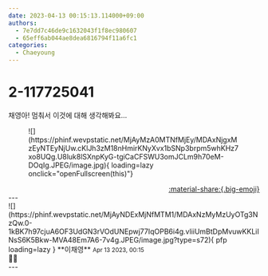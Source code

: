 ```yaml
---
date: 2023-04-13 00:15:13.114000+09:00
authors:
  - 7e7dd7c46de9c1632043f1f8ec980607
  - 65eff6ab044ae8dea6816794f11a6fc1
categories:
  - Chaeyoung
---
```


# 2-117725041

<div class="post-container" markdown="1">
<div class="content-container md-sidebar__scrollwrap" markdown="1">

채영아! 멈춰서 이것에 대해 생각해봐요…
<figure markdown="1">
![](https://phinf.wevpstatic.net/MjAyMzA0MTNfMjEy/MDAxNjgxMzEyNTEyNjUw.cKlJh3zM18nHmirKNyXvx1bSNp3brpm5whKHz7xo8UQg.U8luk8lSXnpKyG-tgiCaCFSWU3omJCLm9h70eM-DOqIg.JPEG/image.jpg){ loading=lazy onclick="openFullscreen(this)"}
</figure>


</div>
</div>

<div style="text-align: right;" markdown="1">
<a href="https://weverse.io/fromis9/fanpost/2-117725041" style="text-align: right;">:material-share:{.big-emoji}</a>
</div>
---

<div class="comments-container md-sidebar__scrollwrap" markdown="1">
<div class="comment" markdown="1">
<div class='id-container' markdown="1">
![](https://phinf.wevpstatic.net/MjAyNDExMjNfMTM1/MDAxNzMyMzUyOTg3NzQw.0-1kBK7h97cjuA6OF3UdGN3rVOdUNEpwj77IqOPB6i4g.vliiUmBtDpMvuwKKLiINsS6K5Bkw-MVA48Em7A6-7v4g.JPEG/image.jpg?type=s72){ pfp loading=lazy }
**<span class="artist">이채영</span>** <small>Apr 13 2023, 00:15</small><br>
</div>
<div class='comment-body' markdown="1">
🤭🤭
</div>
</div>
</div>
---
